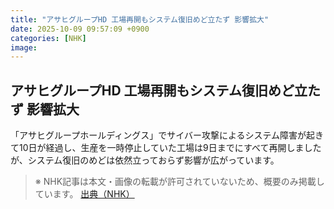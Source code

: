 ```yaml
---
title: "アサヒグループHD 工場再開もシステム復旧めど立たず 影響拡大"
date: 2025-10-09 09:57:09 +0900
categories: [NHK]
image: 
---
```

## アサヒグループHD 工場再開もシステム復旧めど立たず 影響拡大

「アサヒグループホールディングス」でサイバー攻撃によるシステム障害が起きて10日が経過し、生産を一時停止していた工場は9日までにすべて再開しましたが、システム復旧のめどは依然立っておらず影響が広がっています。

> ※ NHK記事は本文・画像の転載が許可されていないため、概要のみ掲載しています。
[出典（NHK）](http://www3.nhk.or.jp/news/html/20251009/k10014945621000.html)
